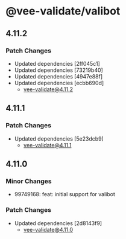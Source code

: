 # @vee-validate/valibot

## 4.11.2

### Patch Changes

- Updated dependencies [2ff045c1]
- Updated dependencies [73219b40]
- Updated dependencies [4947e88f]
- Updated dependencies [ecbb690d]
  - vee-validate@4.11.2

## 4.11.1

### Patch Changes

- Updated dependencies [5e23dcb9]
  - vee-validate@4.11.1

## 4.11.0

### Minor Changes

- 99749168: feat: initial support for valibot

### Patch Changes

- Updated dependencies [2d8143f9]
  - vee-validate@4.11.0
